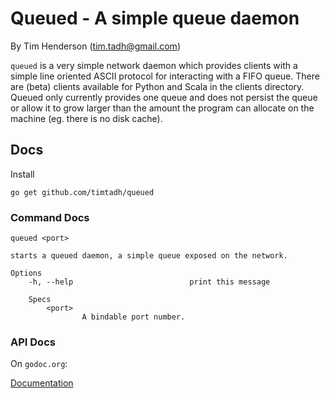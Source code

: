 # Queued - A simple queue daemon

By Tim Henderson (tim.tadh@gmail.com)

`queued` is a very simple network daemon which provides clients with a simple
line oriented ASCII protocol for interacting with a FIFO queue. There are
(beta) clients available for Python and Scala in the clients directory. Queued
only currently provides one queue and does not persist the queue or allow it to
grow larger than the amount the program can allocate on the machine (eg. there
is no disk cache).

## Docs

Install

    go get github.com/timtadh/queued

### Command Docs

```
queued <port>

starts a queued daemon, a simple queue exposed on the network.

Options
    -h, --help                          print this message

    Specs
        <port>
                A bindable port number.
```

### API Docs

On `godoc.org`:

[Documentation](http://godoc.org/github.com/timtadh/queued)

